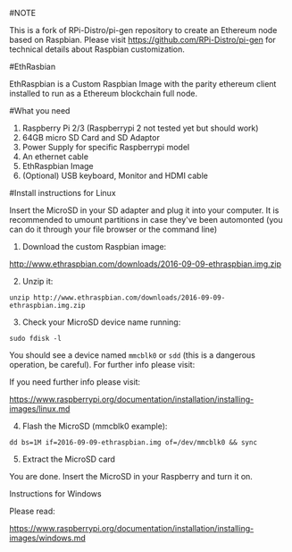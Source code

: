 #NOTE

This is a fork of RPi-Distro/pi-gen repository to create an Ethereum node based on Raspbian. Please visit https://github.com/RPi-Distro/pi-gen for technical details about Raspbian customization.

#EthRasbian

EthRaspbian is a Custom Raspbian Image with the parity ethereum client installed to run as a Ethereum blockchain full node.

#What you need

1. Raspberry Pi 2/3 (Raspberrypi 2 not tested yet but should work)
2. 64GB micro SD Card and SD Adaptor
3. Power Supply for specific Raspberrypi model
4. An ethernet cable
5. EthRaspbian Image
6. (Optional) USB keyboard, Monitor and HDMI cable

#Install instructions for Linux

Insert the MicroSD in your SD adapter and plug it into your computer. It is recommended to umount partitions in case they've been automonted (you can do it through your file browser or the command line)

1. Download the custom Raspbian image:

http://www.ethraspbian.com/downloads/2016-09-09-ethraspbian.img.zip

2. Unzip it:

`unzip http://www.ethraspbian.com/downloads/2016-09-09-ethraspbian.img.zip`

3. Check your MicroSD device name running:

`sudo fdisk -l`

You should see a device named `mmcblk0` or `sdd` (this is a dangerous operation, be careful). For further info please visit:

If you need further info please visit:

https://www.raspberrypi.org/documentation/installation/installing-images/linux.md

4. Flash the MicroSD (mmcblk0 example):

`dd bs=1M if=2016-09-09-ethraspbian.img of=/dev/mmcblk0 && sync`

5. Extract the MicroSD card

You are done. Insert the MicroSD in your Raspberry and turn it on.

Instructions for Windows

Please read:

https://www.raspberrypi.org/documentation/installation/installing-images/windows.md

